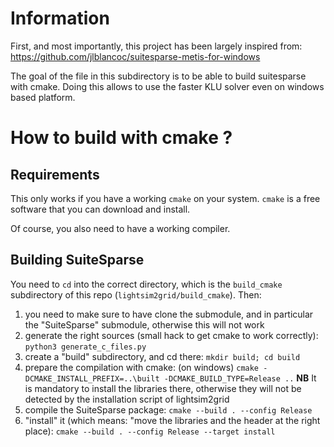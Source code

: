 # Information
First, and most importantly, this project has been largely inspired from: 
https://github.com/jlblancoc/suitesparse-metis-for-windows

The goal of the file in this subdirectory is to be able to build suitesparse with cmake. 
Doing this allows to use the faster KLU solver even on windows based platform.

# How to build with cmake ?

## Requirements
This only works if you have a working `cmake` on your system. `cmake` is a free
software that you can download and install.

Of course, you also need to have a working compiler.

## Building SuiteSparse
You need to `cd` into the correct directory, which is the `build_cmake` subdirectory 
of this repo (`lightsim2grid/build_cmake`). Then:

1) you need to make sure to have clone the submodule, and in particular the
  "SuiteSparse" submodule, otherwise this will not work
2) generate the right sources (small hack to get cmake to work correctly):
   `python3 generate_c_files.py`
3) create a "build" subdirectory, and cd there: `mkdir build; cd build`
4) prepare the compilation with cmake: (on windows) 
  `cmake -DCMAKE_INSTALL_PREFIX=..\built -DCMAKE_BUILD_TYPE=Release ..` 
   **NB** It is mandatory to install the libraries there, otherwise they will not be detected
   by the installation script of lightsim2grid
5) compile the SuiteSparse package: `cmake --build . --config Release`
6) "install" it (which means: "move the libraries and the header at the right place): 
   `cmake --build . --config Release --target install`
